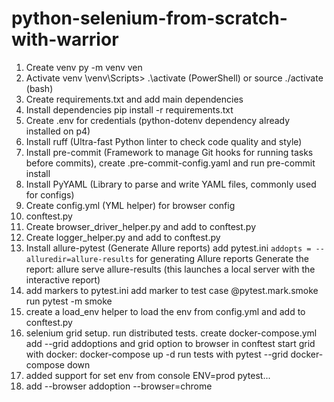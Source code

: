 # python-selenium-from-scratch-with-warrior

1. Create venv
py -m venv ven
2. Activate venv
\venv\Scripts> .\activate (PowerShell) or source ./activate (bash)
3. Create requirements.txt and add main dependencies
4. Install dependencies
pip install -r requirements.txt
5. Create .env for credentials (python-dotenv dependency already installed on p4)
6. Install ruff (Ultra-fast Python linter to check code quality and style)
7. Install pre-commit (Framework to manage Git hooks for running tasks before 
commits), create .pre-commit-config.yaml and run pre-commit install
8. Install PyYAML (Library to parse and write YAML files, commonly used for configs)
9. Create config.yml (YML helper) for browser config
10. conftest.py
10. Create browser_driver_helper.py and add to conftest.py
11. Create logger_helper.py and add to conftest.py
12. Install allure-pytest (Generate Allure reports)
    add pytest.ini `addopts = --alluredir=allure-results` for generating Allure reports
    Generate the report:
    allure serve allure-results
    (this launches a local server with the interactive report)
13. add markers to pytest.ini
    add marker to test case @pytest.mark.smoke
    run pytest -m smoke
14. create a load_env helper to load the env from config.yml and add to conftest.py
15. selenium grid setup. run distributed tests.
    create docker-compose.yml
    add --grid addoptions and grid option to browser in conftest
    start grid with docker: docker-compose up -d
    run tests with pytest --grid 
    docker-compose down 
16. added support for set env from console
    ENV=prod pytest...
17. add --browser addoption
    --browser=chrome
    
